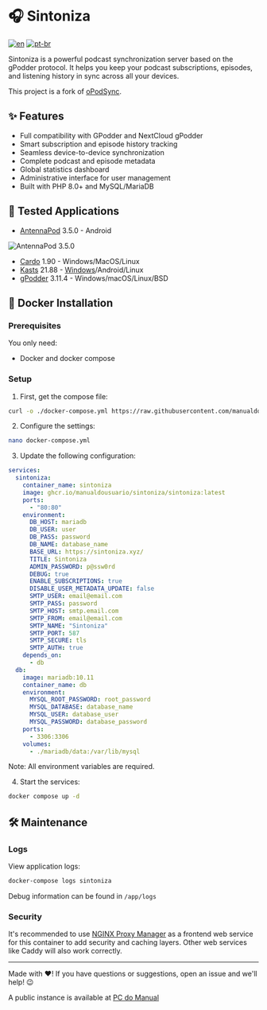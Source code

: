 # 🎧 Sintoniza

[![en](https://img.shields.io/badge/lang-en-red.svg)](https://github.com/manualdousuario/sintoniza/blob/master/README.md)
[![pt-br](https://img.shields.io/badge/lang-pt--br-green.svg)](https://github.com/manualdousuario/sintoniza/blob/master/README.pt-br.md)

Sintoniza is a powerful podcast synchronization server based on the gPodder protocol. It helps you keep your podcast subscriptions, episodes, and listening history in sync across all your devices.

This project is a fork of [oPodSync](https://github.com/kd2org/opodsync).

## ✨ Features

- Full compatibility with GPodder and NextCloud gPodder
- Smart subscription and episode history tracking
- Seamless device-to-device synchronization
- Complete podcast and episode metadata
- Global statistics dashboard
- Administrative interface for user management
- Built with PHP 8.0+ and MySQL/MariaDB

## 📱 Tested Applications

- [AntennaPod](https://github.com/AntennaPod/AntennaPod) 3.5.0 - Android

![AntennaPod 3.5.0](https://github.com/manualdousuario/sintoniza/blob/main/assets/antennapod_350.gif?raw=true)

- [Cardo](https://cardo-podcast.github.io) 1.90 - Windows/MacOS/Linux
- [Kasts](https://invent.kde.org/multimedia/kasts) 21.88 - [Windows](https://cdn.kde.org/ci-builds/multimedia/kasts/)/Android/Linux
- [gPodder](https://gpodder.github.io/) 3.11.4 - Windows/macOS/Linux/BSD

## 🐳 Docker Installation

### Prerequisites

You only need:
- Docker and docker compose

### Setup

1. First, get the compose file:
```bash
curl -o ./docker-compose.yml https://raw.githubusercontent.com/manualdousuario/sintoniza/main/docker-compose.yml
```

2. Configure the settings:
```bash
nano docker-compose.yml
```

3. Update the following configuration:
```yaml
services:
  sintoniza:
    container_name: sintoniza
    image: ghcr.io/manualdousuario/sintoniza/sintoniza:latest
    ports:
      - "80:80"
    environment:
      DB_HOST: mariadb
      DB_USER: user
      DB_PASS: password
      DB_NAME: database_name
      BASE_URL: https://sintoniza.xyz/
      TITLE: Sintoniza
      ADMIN_PASSWORD: p@ssw0rd
      DEBUG: true
      ENABLE_SUBSCRIPTIONS: true
      DISABLE_USER_METADATA_UPDATE: false
      SMTP_USER: email@email.com
      SMTP_PASS: password
      SMTP_HOST: smtp.email.com
      SMTP_FROM: email@email.com
      SMTP_NAME: "Sintoniza"
      SMTP_PORT: 587
      SMTP_SECURE: tls
      SMTP_AUTH: true
    depends_on:
      - db
  db:
    image: mariadb:10.11
    container_name: db
    environment:
      MYSQL_ROOT_PASSWORD: root_password
      MYSQL_DATABASE: database_name
      MYSQL_USER: database_user
      MYSQL_PASSWORD: database_password
    ports:
      - 3306:3306
    volumes:
      - ./mariadb/data:/var/lib/mysql
```

Note: All environment variables are required.

4. Start the services:
```bash
docker compose up -d
```

## 🛠️ Maintenance

### Logs

View application logs:
```bash
docker-compose logs sintoniza
```

Debug information can be found in `/app/logs`

### Security

It's recommended to use [NGINX Proxy Manager](https://nginxproxymanager.com/) as a frontend web service for this container to add security and caching layers. Other web services like Caddy will also work correctly.

---

Made with ❤️! If you have questions or suggestions, open an issue and we'll help! 😉

A public instance is available at [PC do Manual](https://sintoniza.pcdomanual.com/)
